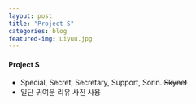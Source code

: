 ```yaml
---
layout: post
title: "Project S"
categories: blog
featured-img: Liyuu.jpg
---
```


#### Project S
* Special, Secret, Secretary, Support, Sorin. <s>Skynet</s>
* 일단 귀여운 리유 사진 사용
